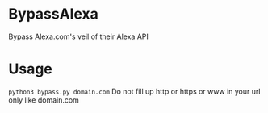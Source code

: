 # BypassAlexa
Bypass Alexa.com's veil of their Alexa API

# Usage
``python3 bypass.py domain.com`` Do not fill up http or https or www in your url only like domain.com
